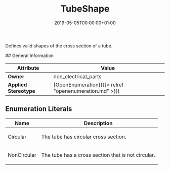 ﻿---
title: TubeShape
toc: false
type: specs
date: "2019-05-05T00:00:00+01:00"
draft: false
menu_name: vec120

# Prev/next pager order (if `docs_section_pager` enabled in `params.toml`)
weight: 
---
<html>   <head>     </head>   <body>     <p> Defines valid shapes of the cross section of a tube.      </p>    </body> </html> 
## General Information

| Attribute               | Value |
|-------------------------|-------|
| **Owner**               | non_electrical_parts |
| **Applied Stereotype**  | [OpenEnumeration]({{< relref "openenumeration.md" >}})<br/>  |

## Enumeration Literals
| Name          | **Description** |
|---------------|-----------------|
| Circular | <html>   <head>     </head>   <body>     <p> The tube has circular cross section.      </p>    </body> </html>  |
| NonCircular | <html>   <head>     </head>   <body>     <p> The tube has a cross section that is not circular.      </p>    </body> </html>  |
